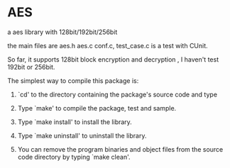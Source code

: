 # AES
a aes library with 128bit/192bit/256bit

the main files are aes.h aes.c conf.c, test_case.c is a test with CUnit.

So far, it supports 128bit block encryption and decryption
, I haven't test 192bit or 256bit.

The simplest way to compile this package is:

  1. `cd' to the directory containing the package's source code and type

  2. Type `make' to compile the package, test and sample.

  3. Type `make install' to install the library.
  
  4. Type `make uninstall' to uninstall the library.

  5. You can remove the program binaries and object files from the
     source code directory by typing `make clean'. 